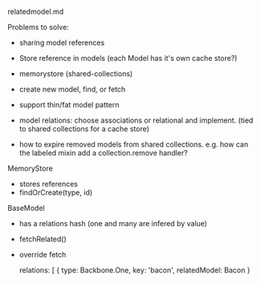 relatedmodel.md


Problems to solve:

- sharing model references
- Store reference in models (each Model has it's own cache store?)
- memorystore (shared-collections)
- create new model, find, or fetch
- support thin/fat model pattern
- model relations: choose associations or relational and implement. (tied to shared collections for a cache store)


- how to expire removed models from shared collections.
  e.g. how can the labeled mixin add a collection.remove handler?


MemoryStore
  - stores references
  - findOrCreate(type, id)

BaseModel
  - has a relations hash (one and many are infered by value)
  - fetchRelated()

  - override fetch

    relations: [
      {
        type: Backbone.One,
        key: 'bacon',
        relatedModel: Bacon
      }
